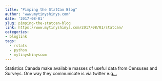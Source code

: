 ```yaml
---
title: "Pimping the StatCan Blog"
author: 'www.mytinyshinys.com'
date: '2017-08-01'
slug: pimping-the-statcan-blog
link: https://www.mytinyshinys.com/2017/08/01/statcan/
categories:
- bloglink
tags:
  - rstats
  - python
  - mytinyshinyscom
---
```


Statistics Canada make available masses of useful data from Censuses and Surveys. One way they communicate is via twitter e.g[... <i class="fas fa-external-link-alt"></i>](https://www.mytinyshinys.com/2017/08/01/statcan/)

